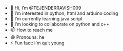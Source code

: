 - 👋 Hi, I’m @TEJENDERRAVISH009
- 👀 I’m interested in python, html and arduino coding
- 🌱 I’m currently learning java script
- 💞️ I’m looking to collaborate on python and c++
- 📫 How to reach me 
- 😄 Pronouns: he
- ⚡ Fun fact: i'm quit young

<!---
TEJENDERRAVISH009/TEJENDERRAVISH009 is a ✨ special ✨ repository because its `README.md` (this file) appears on your GitHub profile.
You can click the Preview link to take a look at your changes.
--->
